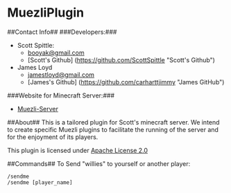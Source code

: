 MuezliPlugin
============

##Contact Info##
###Developers:###
* Scott Spittle: 
  *   booyak@gmail.com
  *   [Scott's Github] (https://github.com/ScottSpittle "Scott's Github")
* James Loyd
  *   jamestloyd@gmail.com 
  *   [James's Github] (https://github.com/carharttjimmy "James GitHub")

###Website for Minecraft Server:###
* [Muezli-Server](http://muezli-server.com "To The Muezli Server")

##About##
This is a tailored plugin for Scott's minecraft server. We intend to create specific Muezli plugins to facilitate the running of the server and for the enjoyment of its players.

This plugin is licensed under [Apache License 2.0](http://www.apache.org/licenses/LICENSE-2.0.html)

##Commands##
To Send "willies" to yourself or another player:
    
    /sendme 
    /sendme [player_name]
